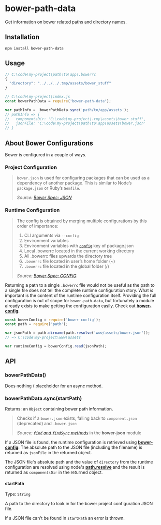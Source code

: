# bower-path-data

Get information on bower related paths and directory names.

## Installation

```
npm install bower-path-data
```

## Usage

```javascript
// C:\code\my-project\path\to\app\.bowerrc
{
  "directory": "../../../.tmp/assets/bower_stuff"
}
```

```javascript
// C:\code\my-project\index.js
const bowerPathData = require('bower-path-data');

var pathInfo =  bowerPathData.sync('path/to/app/assets');
// pathInfo => {
//   componentsDir: 'C:\code\my-project\.tmp\assets\bower_stuff',
//   jsonFile: 'C:\code\my-project\path\to\app\assets\bower.json'
// }
```

## About Bower Configurations

Bower is configured in a couple of ways.

### Project Configuration

> `bower.json` is used for configuring packages that can be used as a dependency of another package. This is similar to Node’s `package.json` or Ruby’s `Gemfile`.
> 
> _Source: [Bower Spec: JSON](https://github.com/bower/spec/blob/master/json.md)_

### Runtime Configuration

> The config is obtained by merging multiple configurations by this order of importance:
> 
> 1. CLI arguments via `--config`
> 2. Environment variables
> 3. Environment variables with [`config`](https://docs.npmjs.com/files/package.json#config) key of package.json
> 4. Local .bowerrc located in the current working directory
> 5. All .bowerrc files upwards the directory tree
> 6. `.bowerrc` file located in user’s home folder (~)
> 7. `.bowerrc` file located in the global folder (/)
> 
> _Source: [Bower Spec: CONFIG](https://github.com/bower/spec/blob/master/config.md)_

Returning a path to a single `.bowerrc` file would not be useful as the path to a single file does not tell the complete runtime configuration story. What _is_ important is the content of the runtime configuration itself. Providing the full configuration is out of scope for `bower-path-data`, but fortunately a module already exists to make getting the configuration easily. Check out [**bower-config**](https://github.com/bower/bower/tree/master/packages/bower-config).

```javascript
const bowerConfig = require('bower-config');
const path = require('path');

var jsonPath = path.dirname(path.resolve('www/assets/bower.json'));
// => C:\code\my-project\www\assets

var runtimeConfig = bowerConfig.read(jsonPath);
```

## API

### bowerPathData()

Does nothing / placeholder for an async method.

### bowerPathData.sync(startPath)

Returns: an `Object` containing bower path information. 

> Checks if a `bower.json` exists, falling back to `component.json` (deprecated) and `.bower.json`
>
> _Source: [`find` and `findSync` methods](https://github.com/bower/bower/tree/master/packages/bower-json#findfolder-callback)_ in the **bower-json** module

If a JSON file is found, the runtime configuration is retrieved using [**bower-config**](https://github.com/bower/bower/tree/master/packages/bower-config). The absolute path to the JSON file (including the filename) is returned as `jsonFile` in the returned object.

The JSON file's absolute path and the value of `directory` from the runtime configuration are resolved using node's [**path.resolve**](https://nodejs.org/dist/latest-v6.x/docs/api/path.html#path_path_resolve_paths) and the result is returned as `componentsDir` in the returned object.

#### startPath

Type: `String`

A path to the directory to look in for the bower project configuration JSON file.

If a JSON file can't be found in `startPath` an error is thrown.
